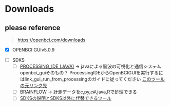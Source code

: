     
    
# Downloads    
    
## please reference    
    
> https://openbci.com/downloads    
    
    
- [x] OPENBCI GUIv5.0.9    
<!-- -[x] CYTON DONGLE DRIVERS -- >    
<!-- - [x] FIRMWARE    
このコードのバージョンは、OpenBCIボードにすでにアップロードされています。ただし、変更したコードをOpenBCIボードに簡単にアップロード(改造)できます。自由に掘り下げ、設定を調整し、特定のバイオハッキングのニーズに合わせてファームウェアを最適化してください！ -->    
- [ ] SDKS    
	- [ ] [PROCESSING_IDE (JAVA)](https://github.com/OpenBCI/OpenBCI_GUI) -> javaによる脳波の可視化と通信システムopenbci_guiそのもの？ ProcessingIDEからOpenBCIGUIを実行するにはlink_gui_run_from_processingのガイドに従ってください [このツールの元リンク先](https://processing.org/download)    
	- [ ] [BRAINFLOW](https://docs.openbci.com/ForDevelopers/SoftwareDevelopment/) -> 計測データをc,py,c#,java,Rで処理できる    
	- [ ] [SDKSの説明とSDKS以外に代替できるツール](https://docs.openbci.com/Software/SoftwareLanding/)    
<!-- - [x] "THE ULTRACORTEX" (3D-PRINTED EEG HEADSET) -->    
    
  

